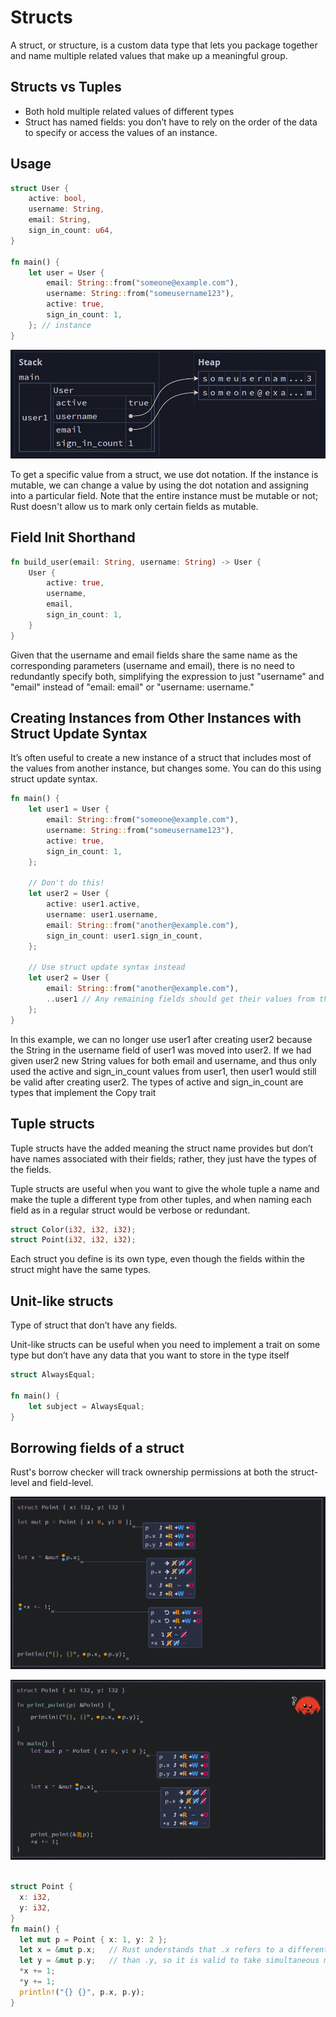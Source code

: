 # Structs

A struct, or structure, is a custom data type that lets you package together 
and name multiple related values that make up a meaningful group. 

## Structs vs Tuples
* Both hold multiple related values of different types
* Struct has named fields: you don’t have to rely on the order of the data to specify or access the values of an instance.

## Usage

```rust
struct User {
    active: bool,
    username: String,
    email: String,
    sign_in_count: u64,
}

fn main() {
    let user = User {
        email: String::from("someone@example.com"),
        username: String::from("someusername123"),
        active: true,
        sign_in_count: 1,
    }; // instance
}
```
<div style="text-align:center">

![structs - 1.png](..%2Fimages%2Fstructs%20-%201.png)

</div>

To get a specific value from a struct, we use dot notation. If the instance is mutable, 
we can change a value by using the dot notation and assigning into a particular field.
Note that the entire instance must be mutable or not; Rust doesn't allow us to mark only certain fields as mutable.

## Field Init Shorthand

```rust
fn build_user(email: String, username: String) -> User {
    User {
        active: true,
        username,
        email,
        sign_in_count: 1,
    }
}
```

Given that the username and email fields share the same name as the corresponding parameters (username and email), 
there is no need to redundantly specify both, simplifying the expression to just "username" and "email" instead of 
"email: email" or "username: username."

## Creating Instances from Other Instances with Struct Update Syntax

It’s often useful to create a new instance of a struct that includes most of the values from another instance, 
but changes some. You can do this using struct update syntax.

```rust
fn main() {
    let user1 = User {
        email: String::from("someone@example.com"),
        username: String::from("someusername123"),
        active: true,
        sign_in_count: 1,
    };
    
    // Don't do this!
    let user2 = User {
        active: user1.active,
        username: user1.username,
        email: String::from("another@example.com"),
        sign_in_count: user1.sign_in_count,
    };
    
    // Use struct update syntax instead
    let user2 = User {
        email: String::from("another@example.com"),
        ..user1 // Any remaining fields should get their values from the corresponding fields in user1
    };
}
```

In this example, we can no longer use user1 after creating user2 because the String in the username field of 
user1 was moved into user2. If we had given user2 new String values for both email and username, 
and thus only used the active and sign_in_count values from user1, 
then user1 would still be valid after creating user2. The types of active and sign_in_count are types 
that implement the Copy trait

## Tuple structs

Tuple structs have the added meaning the struct name provides but don’t have names associated with their fields; 
rather, they just have the types of the fields.

Tuple structs are useful when you want to give the whole tuple a name and make the tuple a different type from other 
tuples, and when naming each field as in a regular struct would be verbose or redundant.

```rust
struct Color(i32, i32, i32);
struct Point(i32, i32, i32);
```

Each struct you define is its own type, even though the fields within the struct might have the same types.

## Unit-like structs

Type of struct that don’t have any fields.

Unit-like structs can be useful when you need to implement a trait on some type but don’t have 
any data that you want to store in the type itself

```rust
struct AlwaysEqual;

fn main() {
    let subject = AlwaysEqual;
}
```

## Borrowing fields of a struct
Rust's borrow checker will track ownership permissions at both the struct-level and field-level. 

<div style="text-align:center">

![structs - 2.png](..%2Fimages%2Fstructs%20-%202.png)
</div>

<div style="text-align:center">

![structs - 3.png](..%2Fimages%2Fstructs%20-%203.png)
</div>

```rust

struct Point {
  x: i32,
  y: i32,
}
fn main() {
  let mut p = Point { x: 1, y: 2 };
  let x = &mut p.x;   // Rust understands that .x refers to a different object 
  let y = &mut p.y;   // than .y, so it is valid to take simultaneous mutable references to both fields.
  *x += 1;
  *y += 1;
  println!("{} {}", p.x, p.y);
}
```
